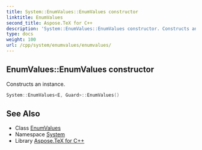 ```yaml
---
title: System::EnumValues::EnumValues constructor
linktitle: EnumValues
second_title: Aspose.TeX for C++
description: 'System::EnumValues::EnumValues constructor. Constructs an instance in C++.'
type: docs
weight: 100
url: /cpp/system/enumvalues/enumvalues/
---
```

## EnumValues::EnumValues constructor


Constructs an instance.

```cpp
System::EnumValues<E, Guard>::EnumValues()
```

## See Also

* Class [EnumValues](../)
* Namespace [System](../../)
* Library [Aspose.TeX for C++](../../../)
